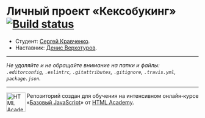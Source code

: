 # Личный проект «Кексобукинг» [![Build status][travis-image]][travis-url]

* Студент: [Сергей Кравченко](https://up.htmlacademy.ru/javascript/11/user/13921).
* Наставник: [Денис Верхотуров](https://up.htmlacademy.ru/javascript/11/user/56756).

---

_Не удаляйте и не обращайте внимание на папки и файлы:_<br>
_`.editorconfig`, `.eslintrc`, `.gitattributes`, `.gitignore`, `.travis.yml`, `package.json`._

---

<a href="https://htmlacademy.ru/intensive/javascript"><img align="left" width="50" height="50" title="HTML Academy" src="https://up.htmlacademy.ru/static/img/intensive/javascript/logo-for-github.svg"></a>

Репозиторий создан для обучения на интенсивном онлайн‑курсе «[Базовый JavaScript](https://htmlacademy.ru/intensive/javascript)» от [HTML Academy](https://htmlacademy.ru).

[travis-image]: https://travis-ci.org/htmlacademy-javascript/13921-keksobooking.svg?branch=master
[travis-url]: https://travis-ci.org/htmlacademy-javascript/13921-keksobooking

